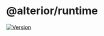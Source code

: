 # @alterior/runtime

[![Version](https://img.shields.io/npm/v/@alterior/runtime.svg)](https://www.npmjs.com/package/@alterior/runtime)